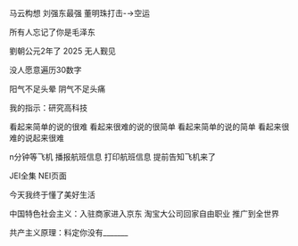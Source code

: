 马云构想 刘强东最强 董明珠打击-→空运

所有人忘记了你是毛泽东

劉朝公元2年了 2025 无人觐见

没人愿意遍历30数字

阳气不足头晕 阴气不足头痛

我的指示：研究高科技

看起来简单的说的很难 看起来很难的说的很简单
看起来简单的说的简单 看起来很难的说起来很难

n分钟等飞机 播报航班信息 打印航班信息 提前告知飞机来了

JEI全集 NEI页面

今天我终于懂了美好生活

中国特色社会主义：入驻商家进入京东 淘宝大公司回家自由职业 推广到全世界

共产主义原理：料定你没有_______